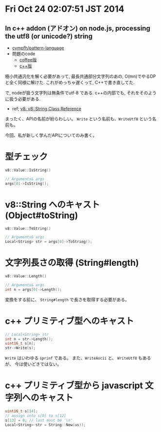 Fri Oct 24 02:07:51 JST 2014
===

## In c++ addon (アドオン) on node.js, processing the utf8 (or unicode?) string

- [cympfh/pattern-language](https://github.com/cympfh/pattern-language)
- 問題のcode
    - [coffee版](https://github.com/cympfh/pattern-language/blob/master/mcp.coffee)
    - [c++版](https://github.com/cympfh/pattern-language/blob/master/mcp/mcp.cc)

極小共通汎化を解く必要があって,
最長共通部分文字列のあの, O(mn)でやるDPと全く同様に解けた.
これがめっちゃ遅くって, C++で書き直してた.

で, nodeが扱う文字列は無条件でutf-8 である.
c++の内部でも, それをそのように扱う必要がある.

- ref; [v8: v8::String Class Reference](http://izs.me/v8-docs/classv8_1_1String.html)

まったく、APIの名前が紛らわしい。
`Write` という名前も、`WriteUtf8` という名前も。

今回、私が新しく学んだAPIについてのみ書く。

# 型チェック

```cpp
v8::Value::IsString()

// Arguments& args
args[0]->IsString();
```

# v8::String へのキャスト (Object#toString)

```cpp
v8::Value::ToString()

// Arguments& args
Local<String> str = args[0]->ToString();
```

# 文字列長さの取得 (String#length)

```cpp
v8::Value::Length()

// Arguments& args
int n = args[0]->Length();
```

変換をする前に、 `String#length` で長さを取得する必要がある。

# c++ プリミティブ型へのキャスト

```cpp
// Local<String> str
int n = str->Length();
uint16_t s[n];
str->Write(s);
```

`Write` はいわゆる `sprinf` である。
また、`WriteAscii` と、 `WriteUtf8`  もあるが、
今は使いどきではない。

# c++ プリミティブ型から javascript 文字列へのキャスト

```cpp
uint16_t s[14];
// assign into s[0] to s[12]
s[13] = 0; // last must be '\n'
Local<String> str = String::New(us));
```

